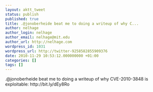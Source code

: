 ```yaml
---
layout: aktt_tweet
status: publish
published: true
title: .@jonoberheide beat me to doing a writeup of why C...
author: nelhage
author_login: nelhage
author_email: nelhage@mit.edu
author_url: http://nelhage.com
wordpress_id: 1031
wordpress_url: http://twitter-9258582855909376
date: 2010-11-29 10:53:12.000000000 +01:00
categories: []
tags: []
---
```

.@jonoberheide beat me to doing a writeup of why CVE-2010-3848 is exploitable: http:&#47;&#47;bit.ly&#47;dEy8Ro
